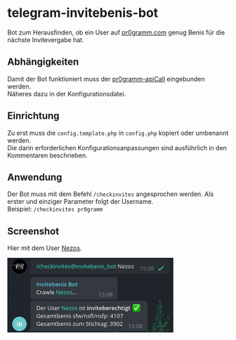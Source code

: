 # telegram-invitebenis-bot
Bot zum Herausfinden, ob ein User auf [pr0gramm.com](https://pr0gramm.com) genug Benis für die nächste Invitevergabe hat.

## Abhängigkeiten
Damit der Bot funktioniert muss der [pr0gramm-apiCall](https://github.com/RundesBalli/pr0gramm-apiCall) eingebunden werden.  
Näheres dazu in der Konfigurationsdatei.

## Einrichtung
Zu erst muss die `config.template.php` in `config.php` kopiert oder umbenannt werden.  
Die darin erforderlichen Konfigurationsanpassungen sind ausführlich in den Kommentaren beschrieben.

## Anwendung
Der Bot muss mit dem Befehl `/checkinvites` angesprochen werden. Als erster und einziger Parameter folgt der Username.  
Beispiel: `/checkinvites pr0gramm`

## Screenshot
Hier mit dem User [Nezos](https://pr0gramm.com/user/Nezos).  

![Abfrage](https://raw.githubusercontent.com/pr0-dev/telegram-invitebenis-bot/master/screenshots/invitebenis.png)
